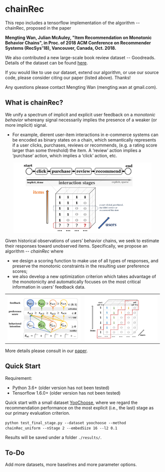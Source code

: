 # chainRec

This repo includes a tensorflow implementation of the algorithm -- chainRec, proposed in the paper

**Mengting Wan, Julian McAuley, "Item Recommendation on Monotonic Behavior Chains", in Proc. of 2018 ACM Conference on Recommender Systems (RecSys'18), Vancouver, Canada, Oct. 2018.**

We also contributed a new large-scale book review dataset -- Goodreads. Details of the dataset can be found [here](https://sites.google.com/eng.ucsd.edu/ucsdbookgraph/home).

If you would like to use our dataset, extend our algorithm, or use our source code, please consider citing our paper (listed above). Thanks!

Any questions please contact Mengting Wan (mengting.wan at gmail.com).

## What is chainRec?
We unify a spectrum of implicit and explicit user feedback on a *monotonic behavior* whereany signal necessarily implies the presence of a weaker (or more implicit) signal. 

 - For example, dierent user-item interactions in e-commerce systems can be encoded as binary states on a chain, which semantically represents if a user clicks, purchases, reviews or recommends, (e.g. a rating score larger than some threshold) the item. A ‘review’ action implies a ‘purchase’ action, which implies a ‘click’ action, etc.
 
<p align="center"> <img src="img/illustration.jpg" alt="Illustration of a Monotonic Function" style="width: 450px;"/> </p>

Given historical observations of users’ behavior chains, we seek to estimate their responses toward unobserved items. Specifically, we propose an algorithm -- *chainRec* where

 - we design a scoring function to make use of all types of responses, and preserve the monotonic constraints in the resulting user preference scores;
 - we also develop a new optimization criterion which takes advantage of the monotonicity and automatically focuses on the most critical information in users’ feedback data.

<table align="center"><tr>
<td> <img src="img/mono_function.jpg" alt="Illustration of a Monotonic Function" style="width: 300px;"/> </td>
<td> <img src="img/edgeOpt.jpg " alt="Illustration of Edgewise Optimization" style="width: 300px;"/> </td>
</tr></table>

More details please consult in our [paper](https://github.com/MengtingWan/mengtingwan.github.io/raw/master/paper/recsys18_mwan.pdf).

## Quick Start

Requirement:

 - Python 3.6+ (older version has not been tested)
 - Tensorflow 1.6.0+ (older version has not been tested)


Quick start with a small dataset [YooChoose](http://2015.recsyschallenge.com/), where we regard the recommendation performance on the most explicit (i.e., the last) stage as our primary evaluation criterion.

`python test_final_stage.py --dataset yoochoose --method chainRec_uniform --nStage 2 --embedSize 16 --l2 0.1`

Results will be saved under a folder `./results/`.

## To-Do
Add more datasets, more baselines and more parameter options.
